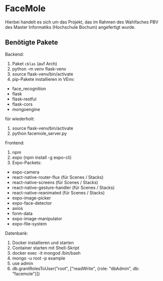 # FaceMole

Hierbei handelt es sich um das Projekt, das im Rahmen des Wahlfaches PBV des Master Informatiks (Hochschule Bochum) angefertigt wurde.

## Benötigte Pakete

Backend:

1. Paket <code>cblas</code> (auf Arch)
2. python -m venv flask-venv
3. source flask-venv/bin/activate
4. pip-Pakete installieren in VEnv:
  * face_recognition
  * flask
  * flask-restful
  * flask-cors
  * mongoengine


für wiederholt:
1. source flask-venv/bin/activate
2. python facemole_server.py



Frontend:

1. npm
2. expo (npm install -g expo-cli)
3. Expo-Packets:
* expo-camera
* react-native-router-flux (für Scenes / Stacks)
* react-native-screens (für Scenes / Stacks)
* react-native-gesture-handler (für Scenes / Stacks)
* react-native-reanimated (für Scenes / Stacks)
* expo-image-picker
* expo-face-detector
* axios
* form-data
* expo-image-manipulator
* expo-file-system

Datenbank:

1. Docker installieren und starten
2. Container starten mit Shell-Skript
3. docker exec -it mongod /bin/bash
4. mongo -u root -p example
5. use admin
6. db.grantRolesToUser("root", ["readWrite", {role: "dbAdmin", db: "facemole"}])
